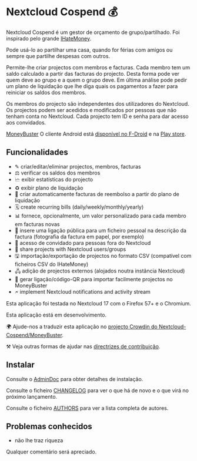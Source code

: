 # Nextcloud Cospend 💰

Nextcloud Cospend é um gestor de orçamento de grupo/partilhado. Foi inspirado pelo grande [IHateMoney](https://github.com/spiral-project/ihatemoney/).

Pode usá-lo ao partilhar uma casa, quando for férias com amigos ou sempre que partilhe despesas com outros.

Permite-lhe criar projectos com membros e facturas. Cada membro tem um saldo calculado a partir das facturas do projecto. Desta forma pode ver quem deve ao grupo e a quem o grupo deve. Em última análise pode pedir um plano de liquidação que lhe diga quais os pagamentos a fazer para reiniciar os saldos dos membros.

Os membros do projecto são independentes dos utilizadores do Nextcloud. Os projectos podem ser acedidos e modificados por pessoas que não tenham conta no Nextcloud. Cada projecto tem ID e senha para dar acesso aos convidados.

[MoneyBuster](https://gitlab.com/eneiluj/moneybuster) O cliente Android está [disponível no F-Droid](https://f-droid.org/packages/net.eneiluj.moneybuster/) e na [Play store](https://play.google.com/store/apps/details?id=net.eneiluj.moneybuster).

## Funcionalidades

* ✎ criar/editar/eliminar projectos, membros, facturas
* ⚖ verificar os saldos dos membros
* 🗠 exibir estatísticas do projecto
* ♻ exibir plano de liquidação
* 🎇 criar automaticamente facturas de reembolso a partir do plano de liquidação
* 🗓 create recurring bills (daily/weekly/monthly/yearly)
* 📊 fornece, opcionalmente, um valor personalizado para cada membro em facturas novas
* 🔗 insere uma ligação pública para um ficheiro pessoal na descrição da factura (fotografia da factura em papel, por exemplo)
* 👩 acesso de convidado para pessoas fora do Nextcloud
* 👫 share projects with Nextcloud users/groups
* 🖫 importação/exportação de projectos no formato CSV (compatível com ficheiros CSV do IHateMoney)
* 🖧 adição de projectos externos (alojados noutra instância Nextcloud)
* 🔗 gerar ligação/código-QR para importar facilmente projectos no MoneyBuster
* 🗲 implement Nextcloud notifications and activity stream

Esta aplicação foi testada no Nextcloud 17 com o Firefox 57+ e o Chromium.

Esta aplicação está em desenvolvimento.

🌍 Ajude-nos a traduzir esta aplicação no [projecto Crowdin do Nextcloud-Cospend/MoneyBuster](https://crowdin.com/project/moneybuster).

⚒ Veja outras formas de ajudar nas [directrizes de contribuição](https://gitlab.com/eneiluj/cospend-nc/blob/master/CONTRIBUTING.md).

## Instalar

Consulte o [AdminDoc](https://gitlab.com/eneiluj/cospend-nc/wikis/admindoc) para obter detalhes de instalação.

Consulte o ficheiro [CHANGELOG](https://gitlab.com/eneiluj/cospend-nc/blob/master/CHANGELOG.md#change-log) para ver o que há de novo e o que virá no próximo lançamento.

Consulte o ficheiro [AUTHORS](https://gitlab.com/eneiluj/cospend-nc/blob/master/AUTHORS.md#authors) para ver a lista completa de autores.

## Problemas conhecidos

* não lhe traz riqueza

Qualquer comentário será apreciado.